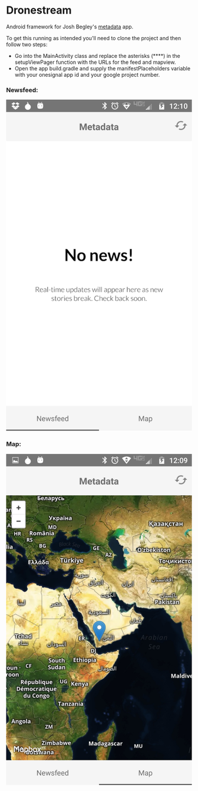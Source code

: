 # Dronestream

Android framework for Josh Begley's [metadata](http://metadata.joshbegley.com/) app.

To get this running as intended you'll need to clone the project and then follow two steps: 
-	Go into the MainActivity class and replace the asterisks (****) in the setupViewPager function with the URLs for the feed and mapview.
-	Open the app build.gradle and supply the manifestPlaceholders variable with your onesignal app id and your google project number.


### Newsfeed:

![Newsfeed Screenshot](/newsfeedScreenshot.png?raw=true "Newsfeed screenshot")

### Map:

![Newsfeed Screenshot](/mapScreenshot.png?raw=true "Map screenshot")


